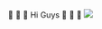 
<div align="center">
	👋 👋 👋  Hi Guys 👋 👋 👋
	<img src="https://lh3.googleusercontent.com/proxy/688Ur3oLitrAP2fHTVn38KqRSBrxJUZxgAzxJ7AIzYQRJ2Swrkov2dhyXB-U3pxwNR5dp7gUjx3Bzh9Tn5iSFlNjPxGN7VLD-bnq7GE">
</div>
<!--
**manelarfa/manelarfa** is a ✨ _special_ ✨ repository because its `README.md` (this file) appears on your GitHub profile.

Here are some ideas to get you started:

- 🔭 I’m currently working on ...
- 🌱 I’m currently learning ...
- 👯 I’m looking to collaborate on ...
- 🤔 I’m looking for help with ...
- 💬 Ask me about ...
- 📫 How to reach me: ...
- 😄 Pronouns: ...
- ⚡ Fun fact: ...
-->

